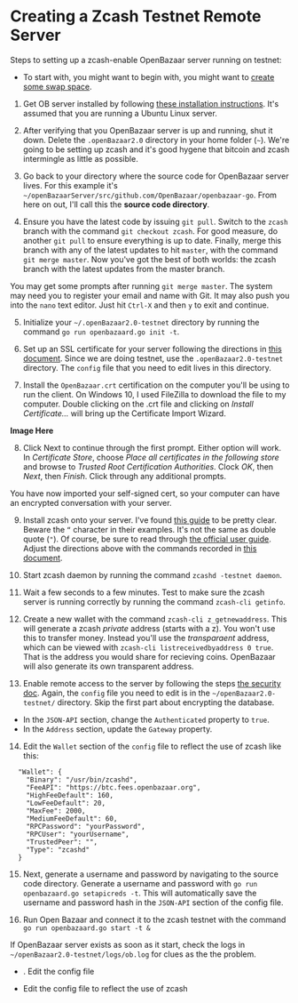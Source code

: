 # Creating a Zcash Testnet Remote Server

Steps to setting up a zcash-enable OpenBazaar server running on testnet:

* To start with, you might want to begin with, you might want to [create some swap space](https://www.digitalocean.com/community/tutorials/how-to-add-swap-space-on-ubuntu-16-04).

1. Get OB server installed by following [these installation instructions](https://github.com/OpenBazaar/openbazaar-go/blob/master/docs/install-linux.md).
It's assumed that you are running a Ubuntu Linux server. 

2. After verifying that you OpenBazaar server is up and running, shut it down.
Delete the `.openBazaar2.0` directory in your home folder (`~`).
We're going to be setting up zcash and it's good hygene that bitcoin and zcash intermingle as little as possible.

3. Go back to your directory where the source code for OpenBazaar server lives.
For this example it's `~/openBazaarServer/src/github.com/OpenBazaar/openbazaar-go`.
From here on out, I'll call this the **source code directory**.

4. Ensure you have the latest code by issuing `git pull`. Switch to the `zcash` branch with the
command `git checkout zcash`. For good measure, do another `git pull` to ensure everything is
up to date. Finally, merge this branch with any of the latest updates to hit `master`, with the
command `git merge master`. Now you've got the best of both worlds: the zcash branch with the latest
updates from the master branch.

You may get some prompts after running `git merge master`. The system may need you to register
your email and name with Git. It may also push you into the `nano` text editor. Just hit `Ctrl-X`
and then `y` to exit and continue.

5. Initialize your `~/.openBazaar2.0-testnet` directory by running the command `go run openbazaard.go init -t`.

6. Set up an SSL certificate for your server following the directions in 
[this document](https://github.com/OpenBazaar/openbazaar-go/blob/master/docs/ssl.md).
Since we are doing testnet, use the `.openBazaar2.0-testnet` directory. The `config` file
that you need to edit lives in this directory.

7. Install the `OpenBazaar.crt` certification on the computer you'll be using to run the
client. On Windows 10, I used FileZilla to download the file to my computer. Double clicking on the
.crt file and clicking on *Install Certificate...* will bring up the Certificate Import Wizard.

**Image Here**

8. Click Next to continue through the first prompt. Either option will work. In *Certificate Store*, 
choose *Place all certificates in the following store* and browse to *Trusted Root Certification
Authorities*. Clock *OK*, then *Next*, then *Finish*. Click through any additional prompts. 

You have now imported your self-signed cert, so your computer can have an encrypted conversation with
your server.

9. Install zcash onto your server. I've found [this guide](https://dennis.gesker.com/2016/11/04/zcash-on-ubuntu-debian/)
to be pretty clear. Beware the `“` character in their examples. It's not the same as double quote (`"`).
Of course, be sure to read through [the official user guide](https://github.com/zcash/zcash/wiki/1.0-User-Guide).
Adjust the directions above with the commands recorded in [this document](zcash-testnet-setup.md).

10. Start zcash daemon by running the command `zcashd -testnet daemon`.

11. Wait a few seconds to a few minutes. Test to make sure the zcash server is running correctly by running
the command `zcash-cli getinfo`.

12. Create a new wallet with the command `zcash-cli z_getnewaddress`. This will generate a zcash *private*
address (starts with a z). You won't use this to transfer money. Instead you'll use the *transparaent*
address, which can be viewed with `zcash-cli listreceivedbyaddress 0 true`. That is the address you would
share for recieving coins. OpenBazaar will also generate its own transparent address.

13. Enable remote access to the server by following the steps [the security doc](https://github.com/OpenBazaar/openbazaar-go/blob/d65a3f5ba438dbb80e39df43a2cce31d0399d637/docs/security.md).
Again, the `config` file you need to edit is in the `~/openBazaar2.0-testnet/` directory.
Skip the first part about encrypting the database.

  * In the `JSON-API` section, change the `Authenticated` property to `true`.
  * In the `Address` section, update the `Gateway` property.
  
14. Edit the `Wallet` section of the `config` file to reflect the use of zcash like this:
```
  "Wallet": {
    "Binary": "/usr/bin/zcashd",
    "FeeAPI": "https://btc.fees.openbazaar.org",
    "HighFeeDefault": 160,
    "LowFeeDefault": 20,
    "MaxFee": 2000,
    "MediumFeeDefault": 60,
    "RPCPassword": "yourPassword",
    "RPCUser": "yourUsername",
    "TrustedPeer": "",
    "Type": "zcashd"
  }
```
  
15. Next, generate a username and password by navigating to the source code directory. Generate
a username and password with `go run openbazaard.go setapicreds -t`. This will automatically save the
username and password hash in the `JSON-API` section of the config file.

16. Run Open Bazaar and connect it to the zcash testnet with the command `go run openbazaard.go start -t &`

If OpenBazaar server exists as soon as it start, check the logs in `~/openBazaar2.0-testnet/logs/ob.log`
for clues as the the problem.








* . Edit the config file

* Edit the config file to reflect the use of zcash


